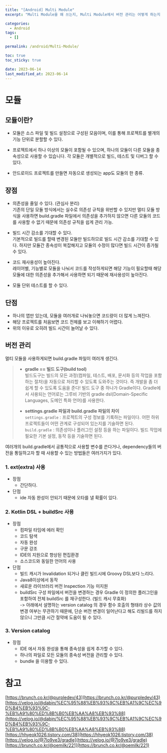 ```yaml
---
title: "[Android] Multi Module"
excerpt: "Multi Module을 왜 쓰는지, Multi Module에서 버전 관리는 어떻게 하는지 알아봅시다."

categories:
  - Android
tags:
  - []

permalink: /android/Multi-Module/

toc: true
toc_sticky: true

date: 2023-06-14
last_modified_at: 2023-06-14
---
```

# 모듈
## 모듈이란?   
- 모듈은 소스 파일 및 빌드 설정으로 구성된 모음이며, 이를 통해 프로젝트를 별개의 기능 단위로 분할할 수 있다.

- 프로젝트에서 하나 이상의 모듈이 포함될 수 있으며, 하나의 모듈이 다른 모듈을 종속성으로 사용할 수 있습니다. 각 모듈은 개별적으로 빌드, 테스트 및 디버그 할 수 있다.

- 안드로이드 프로젝트를 만들면 자동으로 생성되는 app도 모듈의 한 종류.   

## 장점   
- 의존성을 줄일 수 있다. (관심사 분리)   
기존의 단일 모듈 방식에서는 실수로 의존성 규칙을 위반할 수 있지만
멀티 모듈 방식을 사용하면 build.gradle 파일에서 의존성을 추가하지 않으면
다른 모듈의 코드를 사용할 수 없기 때문에 의존성 규칙을 쉽게 관리 가능.  

- 빌드 시간 감소를 기대할 수 있다.   
기본적으로 빌드를 할때 변경된 모듈만 빌드하므로 빌드 시간 감소를 기대할 수 있다.
하지만 모듈간 종속성이 복잡해지고 모듈의 수정이 많다면 빌드 시간이 증가될 수 있다.  

- 코드 재사용성이 높아진다.   
레이어별, 기능별로 모듈을 나눠서 코드를 작성하게되면 해당 기능이 필요할때
해당 모듈에 대한 의존성을 추가해서 사용하면 되기 때문에 재사용성이 높아진다.

- 모듈 단위 테스트를 할 수 있다.   

## 단점
- 하나의 앱만 있는데, 모듈을 여러개로 나눠놓으면 코드량이 더 많게 느껴진다.
- 해당 프로젝트를 처음보면 코드 전체를 보고 이해하기 어렵다.
- 위의 이유로 오히려 빌드 시간이 늘어날 수 있다.   

## 버전 관리   
멀티 모듈을 사용하게되면 build.gradle 파일이 여러개 생긴다.   

> * **gradle == 빌드 도구(build tool)**  
> 빌드도구는 빌드의 모든 과정(컴파일, 테스트, 배포, 문서화 등의 작업을 포함하는 절차)을 자동으로 처리할 수 있도록 도와주는 것이다. 즉 개발을 좀 더 쉽게 할 수 있도록 도움을 준다! 빌드 도구 중 하나가 Gradle이다.
Gradle에서 사용되는 언어로는 그루비 기반의 gradle dsl(Domain-Specific Languages, 도메인 특화 언어)를 사용한다.    
> 
> * **settings.gradle 파일과 build.gradle 파일의 차이**   
> `settings.gradle` : 프로젝트의 구성 정보를 기록하는 파일이다.
> 어떤 하위 프로젝트들이 어떤 관계로 구성되어 있는지를 기술하면 된다.   
> `build.gradle` : 의존성이나 플러그인 설정 등을 하는 파일이다.
> 빌드 작업에 필요한 기본 설정, 동작 등을 기술하면 된다.


여러개의 build.gradle에서 공통적으로 사용할 변수를 쓴다거나, dependency들의 버전을 통일하고자 할 때 사용할 수 있는 방법들은 여러가지가 있다.   

### 1. ext(extra) 사용   
* 장점    
  - 간단하다.
* 단점    
  - ide 자동 완성이 안되기 때문에 오타를 낼 확률이 있다.   

### 2. Kotlin DSL + buildSrc 사용    
* 장점   
  * 컴파일 타임에 에러 확인   
  - 코드 탐색   
  - 자동 완성   
  - 구문 강조   
  - IDE의 지원으로 향상된 편집환경   
  - 소스코드와 동일한 언어의 사용   
* 단점   
  - 빌드 캐시가 Invalidation 되거나 클린 빌드시에 Groovy DSL보다 느리다.   
  - Java8이상에서 동작   
  - 새로운 라이브러리 버전 Inspection 기능 미지원   
  - buildSrc 구성 파일에서 버전을 변경하는 경우 Gradle 이 정의한 플러그인을 포함하여 전체 buildSrc 를 재구성한다. (빌드 캐시 무효화)   
  -> 아래에서 설명하는 version catalog 의 경우 함수 호출의 형태라 상수 값의 변경 여부는 무관하기 때문에, 단순 버전 변경이 일어난다고 해도 리빌드를 하지 않으니 그만큼 시간 절약에 도움이 될 수 있다.   

### 3. Version catalog   
* 장점
  - IDE 에서 자동 완성을 통해 종속성을 쉽게 추가할 수 있다.
  - 하나의 파일로 모든 모듈의 종속성 버전을 관리할 수 있다.
  - bundle 을 이용할 수 있다.





# 참고
[https://brunch.co.kr/@purpledev/43](https://brunch.co.kr/@purpledev/43)   
[https://velog.io/@dabin/%EC%95%88%EB%93%9C%EB%A1%9C%EC%9D%B4%EB%93%9C-%EB%A9%80%ED%8B%B0%EB%AA%A8%EB%93%88](https://velog.io/@dabin/%EC%95%88%EB%93%9C%EB%A1%9C%EC%9D%B4%EB%93%9C-%EB%A9%80%ED%8B%B0%EB%AA%A8%EB%93%88)   
[https://hhyeok1026.tistory.com/38](https://hhyeok1026.tistory.com/38)   
[https://velog.io/@7lo9ve3/gradle](https://velog.io/@7lo9ve3/gradle)   
[https://brunch.co.kr/@oemilk/221](https://brunch.co.kr/@oemilk/221)